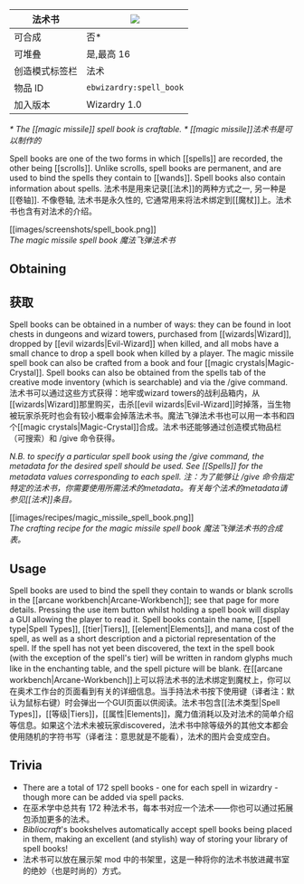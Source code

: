| 法术书 |![](https://github.com/Electroblob77/Wizardry/blob/1.12.2/src/main/resources/assets/ebwizardry/textures/items/spell_book.png)|
|---|---|
| 可合成 | 否* |
| 可堆叠 | 是,最高 16 |
| 创造模式标签栏 | 法术 |
| 物品 ID | `ebwizardry:spell_book` |
| 加入版本 | Wizardry 1.0 |

_\* The [[magic missile]] spell book is craftable._ 
_\* [[magic missile]]法术书是可以制作的_

Spell books are one of the two forms in which [[spells]] are recorded, the other being [[scrolls]]. Unlike scrolls, spell books are permanent, and are used to bind the spells they contain to [[wands]]. Spell books also contain information about spells. 
法术书是用来记录[[法术]]的两种方式之一, 另一种是[[卷轴]]. 不像卷轴, 法术书是永久性的, 它通常用来将法术绑定到[[魔杖]]上。法术书也含有对法术的介绍。


[[images/screenshots/spell_book.png]]  
_The magic missile spell book_
_魔法飞弹法术书_

## Obtaining
## 获取
Spell books can be obtained in a number of ways: they can be found in loot chests in dungeons and wizard towers, purchased from [[wizards|Wizard]], dropped by [[evil wizards|Evil-Wizard]] when killed, and all mobs have a small chance to drop a spell book when killed by a player. The magic missile spell book can also be crafted from a book and four [[magic crystals|Magic-Crystal]]. Spell books can also be obtained from the spells tab of the creative mode inventory (which is searchable) and via the /give command. 
法术书可以通过这些方式获得：地牢或wizard towers的战利品箱内，从[[wizards|Wizard]]那里购买，击杀[[evil wizards|Evil-Wizard]]时掉落，当生物被玩家杀死时也会有较小概率会掉落法术书。魔法飞弹法术书也可以用一本书和四个[[magic crystals|Magic-Crystal]]合成。法术书还能够通过创造模式物品栏（可搜索）和 /give 命令获得。

_N.B. to specify a particular spell book using the /give command, the metadata for the desired spell should be used. See [[Spells]] for the metadata values corresponding to each spell._
 _注：为了能够让 /give 命令指定特定的法术书，你需要使用所需法术的metadata。有关每个法术的metadata请参见[[法术]]条目。_

[[images/recipes/magic_missile_spell_book.png]]  
_The crafting recipe for the magic missile spell book_ 
_魔法飞弹法术书的合成表。_ 

## Usage
Spell books are used to bind the spell they contain to wands or blank scrolls in the [[arcane workbench|Arcane-Workbench]]; see that page for more details. Pressing the use item button whilst holding a spell book will display a GUI allowing the player to read it. Spell books contain the name, [[spell type|Spell Types]], [[tier|Tiers]], [[element|Elements]], and mana cost of the spell, as well as a short description and a pictorial representation of the spell. If the spell has not yet been discovered, the text in the spell book (with the exception of the spell's tier) will be written in random glyphs much like in the enchanting table, and the spell picture will be blank. 
在[[arcane workbench|Arcane-Workbench]]上可以将法术书的法术绑定到魔杖上，你可以在奥术工作台的页面看到有关的详细信息。当手持法术书按下使用键（译者注：默认为鼠标右键）时会弹出一个GUI页面以供阅读。法术书包含[[法术类型|Spell Types]]，[[等级|Tiers]]，[[属性|Elements]]，魔力值消耗以及对法术的简单介绍等信息。如果这个法术未被玩家discovered，法术书中除等级外的其他文本都会使用随机的字符书写（译者注：意思就是不能看），法术的图片会变成空白。

## Trivia
- There are a total of 172 spell books - one for each spell in wizardry - though more can be added via spell packs.
- 在巫术学中总共有 172 种法术书，每本书对应一个法术——你也可以通过拓展包添加更多的法术。
- _Bibliocraft_'s bookshelves automatically accept spell books being placed in them, making an excellent (and stylish) way of storing your library of spell books!
- 法术书可以放在展示架 mod 中的书架里，这是一种将你的法术书放进藏书室的绝妙（也是时尚的）方式。
